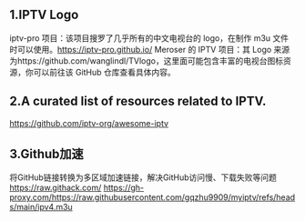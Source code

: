 ## 1.IPTV Logo 
iptv-pro 项目：该项目搜罗了几乎所有的中文电视台的 logo，在制作 m3u 文件时可以使用。https://iptv-pro.github.io/
Meroser 的 IPTV 项目：其 Logo 来源为https://github.com/wanglindl/TVlogo，这里面可能包含丰富的电视台图标资源，你可以前往该 GitHub 仓库查看具体内容。

## 2.A curated list of resources related to IPTV.
https://github.com/iptv-org/awesome-iptv

## 3.Github加速
将GitHub链接转换为多区域加速链接，解决GitHub访问慢、下载失败等问题
https://raw.githack.com/
https://gh-proxy.com/https://raw.githubusercontent.com/gqzhu9909/myiptv/refs/heads/main/ipv4.m3u

